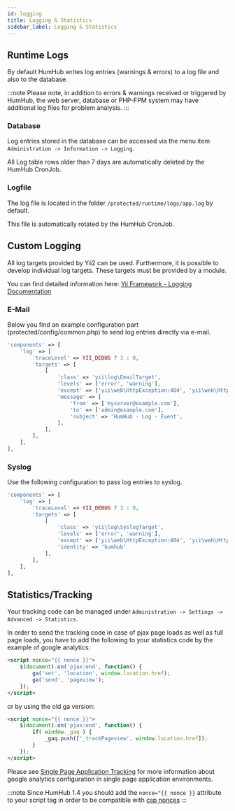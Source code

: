 ```yaml
---
id: logging
title: Logging & Statistics
sidebar_label: Logging & Statistics
---
```


## Runtime Logs

By default HumHub writes log entries (warnings & errors) to a log file and also to the database. 

:::note
Please note, in addition to errors & warnings received or triggered by HumHub, the web server, database or PHP-FPM system may have additional log files for problem analysis.
:::

### Database

Log entries stored in the database can be accessed via the menu item ``Administration -> Information -> Logging``.

All Log table rows older than 7 days are automatically deleted by the HumHub CronJob.

### Logfile

The log file is located in the folder ``/protected/runtime/logs/app.log`` by default. 

This file is automatically rotated by the HumHub CronJob.


## Custom Logging

All log targets provided by Yii2 can be used. Furthermore, it is possible to develop individual log targets. These targets must be provided by a module.

You can find detailed information here:
[Yii Framework - Logging Documentation](http://www.yiiframework.com/doc-2.0/guide-runtime-logging.html)


### E-Mail

Below you find an example configuration part (protected/config/common.php) to send log entries directly via e-mail.

```php
'components' => [
    'log' => [
        'traceLevel' => YII_DEBUG ? 3 : 0,
        'targets' => [
            [
                'class' => 'yii\log\EmailTarget',
                'levels' => ['error', 'warning'],
                'except' => ['yii\web\HttpException:404', 'yii\web\HttpException:403', 'yii\web\HttpException:401', 'yii\web\HttpException:400', 'yii\web\HttpException:416'],
                'message' => [
                    'from' => ['myserver@example.com'],
                    'to' => ['admin@example.com'],
                    'subject' => 'HumHub - Log - Event',
                ],
            ],
        ],
    ],
],
```



### Syslog

Use the following configuration to pass log entries to syslog.

```php
'components' => [
    'log' => [
        'traceLevel' => YII_DEBUG ? 3 : 0,
        'targets' => [
            [
                'class' => 'yii\log\SyslogTarget',
                'levels' => ['error', 'warning'],
                'except' => ['yii\web\HttpException:404', 'yii\web\HttpException:403', 'yii\web\HttpException:401', 'yii\web\HttpException:400', 'yii\web\HttpException:416'],
                'identity' => 'humhub'
            ],
        ],
    ],
],
```

## Statistics/Tracking

Your tracking code can be managed under `Administration -> Settings -> Advanced -> Statistics`.

In order to send the tracking code in case of pjax page loads as well as full page loads, you have to add the following to your statistics code by the example of google analytics:


```html
<script nonce="{{ nonce }}">
    $(document).on('pjax:end', function() {
        ga('set', 'location', window.location.href);
        ga('send', 'pageview');
    });
</script>
```

or by using the old ga version:

```html
<script nonce="{{ nonce }}">
    $(document).on('pjax:end', function() {
        if( window._gaq ) {
            _gaq.push(['_trackPageview', window.location.href]);
        }
    });
</script>
```

Please see [Single Page Application Tracking](https://developers.google.com/analytics/devguides/collection/analyticsjs/single-page-applications)
for more information about google analytics configuration in single page application environments.

:::note
Since HumHub 1.4 you should add the `nonce="{{ nonce }}` attribute to your script tag in order to be 
compatible with [csp nonces](security.md#security-configuration)
:::
